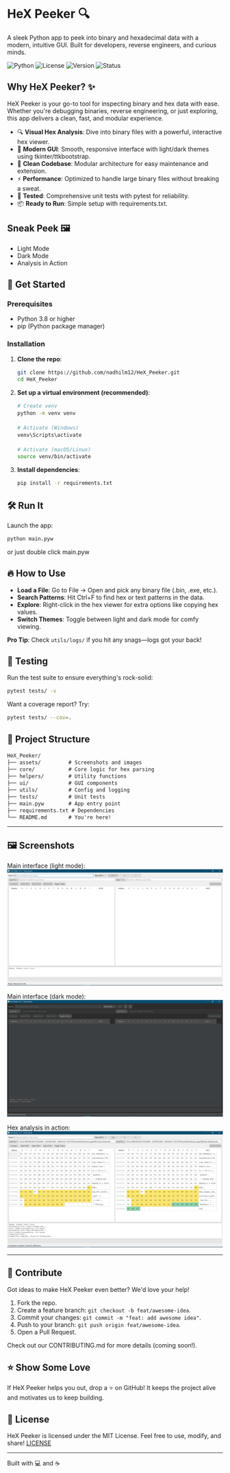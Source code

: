 # HeX Peeker 🔍

A sleek Python app to peek into binary and hexadecimal data with a modern, intuitive GUI. Built for developers, reverse engineers, and curious minds.

![Python](https://img.shields.io/badge/Python-3.8%2B-blue)
![License](https://img.shields.io/badge/License-MIT-green)
![Version](https://img.shields.io/badge/Version-4.0.0-orange)
![Status](https://img.shields.io/badge/Status-Active-brightgreen)

## Why HeX Peeker? ✨

HeX Peeker is your go-to tool for inspecting binary and hex data with ease. Whether you're debugging binaries, reverse engineering, or just exploring, this app delivers a clean, fast, and modular experience.

- 🔍 **Visual Hex Analysis**: Dive into binary files with a powerful, interactive hex viewer.
- 🎨 **Modern GUI**: Smooth, responsive interface with light/dark themes using tkinter/ttkbootstrap.
- 🧩 **Clean Codebase**: Modular architecture for easy maintenance and extension.
- ⚡ **Performance**: Optimized to handle large binary files without breaking a sweat.
- 🧪 **Tested**: Comprehensive unit tests with pytest for reliability.
- 📦 **Ready to Run**: Simple setup with requirements.txt.

## Sneak Peek 🖼️

- Light Mode
- Dark Mode
- Analysis in Action

## 🚀 Get Started

### Prerequisites

- Python 3.8 or higher
- pip (Python package manager)

### Installation

1. **Clone the repo**:
   ```bash
   git clone https://github.com/nadhilm12/HeX_Peeker.git
   cd HeX_Peeker
   ```

2. **Set up a virtual environment (recommended)**:
   ```bash
   # Create venv
   python -m venv venv
   
   # Activate (Windows)
   venv\Scripts\activate
   
   # Activate (macOS/Linux)
   source venv/bin/activate
   ```

3. **Install dependencies**:
   ```bash
   pip install -r requirements.txt
   ```

## 🛠️ Run It

Launch the app:
```bash
python main.pyw
```
or just double click main.pyw

##  🔥 How to Use

- **Load a File**: Go to File → Open and pick any binary file (.bin, .exe, etc.).
- **Search Patterns**: Hit Ctrl+F to find hex or text patterns in the data.
- **Explore**: Right-click in the hex viewer for extra options like copying hex values.
- **Switch Themes**: Toggle between light and dark mode for comfy viewing.

**Pro Tip**: Check `utils/logs/` if you hit any snags—logs got your back!

## 🧪 Testing

Run the test suite to ensure everything's rock-solid:
```bash
pytest tests/ -v
```

Want a coverage report? Try:
```bash
pytest tests/ --cov=.
```

## 📂 Project Structure

```
HeX_Peeker/
├── assets/         # Screenshots and images
├── core/           # Core logic for hex parsing
├── helpers/        # Utility functions
├── ui/             # GUI components
├── utils/          # Config and logging
├── tests/          # Unit tests
├── main.pyw        # App entry point
├── requirements.txt # Dependencies
└── README.md       # You're here!
```
---

## 🖼️ Screenshots

Main interface (light mode):  
![Light Mode](assets/Mode_Light.PNG)

Main interface (dark mode):  
![Dark Mode](assets/Mode_Dark.PNG)

Hex analysis in action:  
![Analyzing Mode](assets/Mode_Analyzing.PNG)

---

## 🤝 Contribute

Got ideas to make HeX Peeker even better? We'd love your help!

1. Fork the repo.
2. Create a feature branch: `git checkout -b feat/awesome-idea`.
3. Commit your changes: `git commit -m "feat: add awesome idea"`.
4. Push to your branch: `git push origin feat/awesome-idea`.
5. Open a Pull Request.

Check out our CONTRIBUTING.md for more details (coming soon!).

## ⭐ Show Some Love

If HeX Peeker helps you out, drop a ⭐ on GitHub! It keeps the project alive and motivates us to keep building.

## 📜 License

HeX Peeker is licensed under the MIT License. Feel free to use, modify, and share!
[LICENSE](LICENSE)

---

Built with 💻 and ☕
